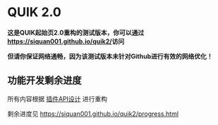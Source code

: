 # QUIK 2.0

__这是QUIK起始页2.0重构的测试版本，你可以通过<https://siquan001.github.io/quik2/>访问__

__但请你保证网络通畅，因为该测试版本未针对Github进行有效的网络优化！__

## 功能开发剩余进度

所有内容根据 [插件API设计](./%E6%8F%92%E4%BB%B6API%E8%AE%BE%E8%AE%A1.md) 进行重构

剩余进度见 <https://siquan001.github.io/quik2/progress.html>